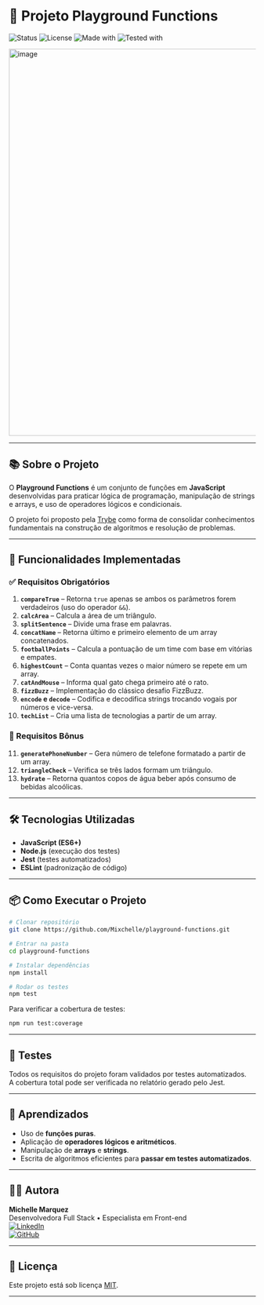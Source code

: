 # 🎯 Projeto Playground Functions

![Status](https://img.shields.io/badge/status-concluído-brightgreen)
![License](https://img.shields.io/badge/license-MIT-blue)
![Made with](https://img.shields.io/badge/made%20with-JavaScript-yellow)
![Tested with](https://img.shields.io/badge/tested%20with-Jest-red)

<img width="834" height="789" alt="image" src="https://github.com/user-attachments/assets/3f74978d-da4c-41fe-aadb-f1590847fe40" />

---

## 📚 Sobre o Projeto
O **Playground Functions** é um conjunto de funções em **JavaScript** desenvolvidas para praticar lógica de programação, manipulação de strings e arrays, e uso de operadores lógicos e condicionais.  

O projeto foi proposto pela [Trybe](https://www.betrybe.com/) como forma de consolidar conhecimentos fundamentais na construção de algoritmos e resolução de problemas.

---

## 🚀 Funcionalidades Implementadas

### ✅ Requisitos Obrigatórios
1. **`compareTrue`** – Retorna `true` apenas se ambos os parâmetros forem verdadeiros (uso do operador `&&`).
2. **`calcArea`** – Calcula a área de um triângulo.
3. **`splitSentence`** – Divide uma frase em palavras.
4. **`concatName`** – Retorna último e primeiro elemento de um array concatenados.
5. **`footballPoints`** – Calcula a pontuação de um time com base em vitórias e empates.
6. **`highestCount`** – Conta quantas vezes o maior número se repete em um array.
7. **`catAndMouse`** – Informa qual gato chega primeiro até o rato.
8. **`fizzBuzz`** – Implementação do clássico desafio FizzBuzz.
9. **`encode` e `decode`** – Codifica e decodifica strings trocando vogais por números e vice-versa.
10. **`techList`** – Cria uma lista de tecnologias a partir de um array.

### 🔹 Requisitos Bônus
11. **`generatePhoneNumber`** – Gera número de telefone formatado a partir de um array.
12. **`triangleCheck`** – Verifica se três lados formam um triângulo.
13. **`hydrate`** – Retorna quantos copos de água beber após consumo de bebidas alcoólicas.

---

## 🛠 Tecnologias Utilizadas
- **JavaScript (ES6+)**
- **Node.js** (execução dos testes)
- **Jest** (testes automatizados)
- **ESLint** (padronização de código)

---

## 📦 Como Executar o Projeto

```bash
# Clonar repositório
git clone https://github.com/Mixchelle/playground-functions.git

# Entrar na pasta
cd playground-functions

# Instalar dependências
npm install

# Rodar os testes
npm test
```

Para verificar a cobertura de testes:
```bash
npm run test:coverage
```

---

## 🧪 Testes
Todos os requisitos do projeto foram validados por testes automatizados.  
A cobertura total pode ser verificada no relatório gerado pelo Jest.

---

## 📌 Aprendizados
- Uso de **funções puras**.
- Aplicação de **operadores lógicos e aritméticos**.
- Manipulação de **arrays** e **strings**.
- Escrita de algoritmos eficientes para **passar em testes automatizados**.

---

## 👩‍💻 Autora
**Michelle Marquez**  
Desenvolvedora Full Stack • Especialista em Front-end  
[![LinkedIn](https://img.shields.io/badge/LinkedIn-000?style=for-the-badge&logo=linkedin&logoColor=0E76A8)](https://www.linkedin.com/in/mixchelle/)  
[![GitHub](https://img.shields.io/badge/GitHub-000?style=for-the-badge&logo=github&logoColor=fff)](https://github.com/Mixchelle)

---

## 📜 Licença
Este projeto está sob licença [MIT](LICENSE).

---
